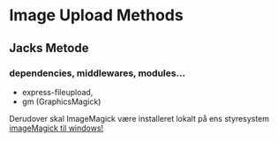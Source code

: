 # Image Upload Methods

## Jacks Metode

### dependencies, middlewares, modules...
* express-fileupload, 
* gm (GraphicsMagick) 

Derudover skal ImageMagick være installeret lokalt på ens styresystem [imageMagick til windows!](https://www.imagemagick.org/script/download.php#windows) 